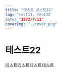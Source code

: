 ```yaml
---
title: "테스트 포스트22"
tag: "test11, test22
date: "1972/7/11"
coverImg: "./cover.png"
---
```


# 테스트22

테스트테스트테스트테스트
